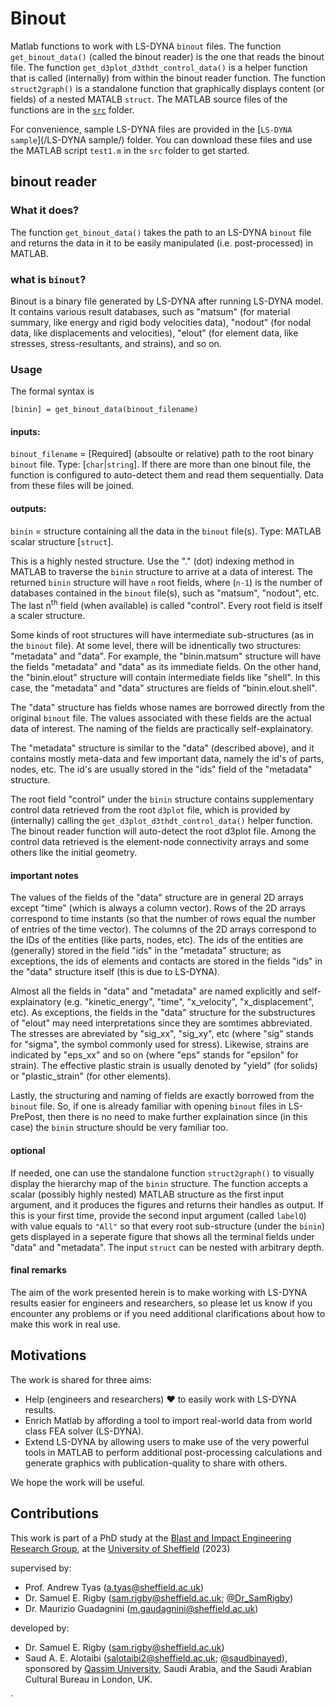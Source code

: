 # Binout
Matlab functions to work with LS-DYNA `binout` files. The function `get_binout_data()` (called the binout reader) is the one that reads the binout file.
The function `get_d3plot_d3thdt_control_data()` is a helper function that is called (internally) from within the binout reader function.
The function `struct2graph()` is a standalone function that graphically displays content (or fields) of a nested MATALB `struct`. The MATLAB source files of the functions are in the [`src`](/src/) folder.

For convenience, sample LS-DYNA files are provided in the [`LS-DYNA sample`](/LS-DYNA sample/) folder. You can download these files and use the MATLAB script `test1.m` in the `src` folder to get started. 

## binout reader
### What it does?
The function `get_binout_data()` takes the path to an LS-DYNA `binout` file and returns the data in it to be 
easily manipulated (i.e. post-processed) in MATLAB. 

### what is `binout`?
Binout is a binary file generated by LS-DYNA after running LS-DYNA model. It contains various result 
databases, such as "matsum" (for material summary, like energy and rigid body velocities data), "nodout" (for nodal data, like displacements and velocities), "elout" (for element data, like stresses, stress-resultants, and strains), and so on. 

### Usage
The formal syntax is 
```
[binin] = get_binout_data(binout_filename)
```
#### inputs:
`binout_filename` = [Required] (absoulte or relative) path to the root binary `binout` file. Type: [`char`|`string`]. 
If there are more than one binout file, the function is configured to auto-detect them and read them sequentially. Data from 
these files will be joined. 

#### outputs:
`binin` = structure containing all the data in the `binout` file(s). Type: MATLAB scalar structure [`struct`]. 

This is a highly nested structure. Use the "." (dot) indexing method in MATLAB to traverse the `binin` structure to arrive at a data of interest. 
The returned `binin` structure will have `n` root fields, where (`n-1`) is the number of databases contained in the `binout` file(s), such as "matsum", "nodout", etc. 
The last n<sup>th</sup> field (when available) is called "control". Every root field is itself a scaler structure. 

Some kinds of root structures will have intermediate sub-structures (as in the `binout` file). At some level, there will be idnentically two structures: 
"metadata" and "data". For example, the "binin.matsum" structure will have the fields "metadata" and "data" as its immediate fields. On the other hand, the 
"binin.elout" structure will contain intermediate fields like "shell". In this case, the "metadata" and "data" structures are fields of "binin.elout.shell".

The "data" structure has fields whose names are borrowed directly from the original `binout` file. The values associated with these fields are the actual 
data of interest. The naming of the fields are practically self-explainatory.

The "metadata" structure is similar to the "data" (described above), and it contains mostly meta-data and few important data, namely the id's of parts, 
nodes, etc. The id's are usually stored in the "ids" field of the "metadata" structure.

The root field "control" under the `binin` structure contains supplementary control data retrieved from the root `d3plot` file, which is provided by 
(internally) calling the `get_d3plot_d3thdt_control_data()` helper function. The binout reader function will auto-detect the root d3plot file. 
Among the control data retrieved is the element-node connectivity arrays and some others like the initial geometry.

#### important notes
The values of the fields of the "data" structure are in general 2D arrays except "time" (which is always a column vector). Rows of the 2D arrays correspond to 
time instants (so that the number of rows equal the number of entries of the time vector). The columns of the 2D arrays correspond to the IDs of the entities
(like parts, nodes, etc). The ids of the entities are (generally) stored in the field "ids" in the "metadata" structure; as exceptions, the ids of elements and
contacts are stored in the fields "ids" in the "data" structure itself (this is due to LS-DYNA). 

Almost all the fields in "data" and "metadata" are named explicitly and self-explainatory (e.g. "kinetic_energy", "time", "x_velocity", "x_displacement", etc). 
As exceptions, the fields in the "data" structure for the substructures of "elout" may need interpretations since they are somtimes abbreviated. The stresses are 
abreviated by "sig_xx", "sig_xy", etc (where "sig" stands for "sigma", the symbol commonly used for stress). Likewise, strains are indicated by "eps_xx" and so on 
(where "eps" stands for "epsilon" for strain). The effective plastic strain is usually denoted by "yield" (for solids) or "plastic_strain" (for other elements). 

Lastly, the structuring and naming of fields are exactly borrowed from the `binout` file. So, if one is already familiar with opening `binout` files in LS-PrePost, 
then there is no need to make further explaination since (in this case) the `binin` structure should be very familiar too. 

#### optional
If needed, one can use the standalone function `struct2graph()` to visually display the hierarchy map of the `binin` structure. The function accepts 
a scalar (possibly highly nested) MATLAB structure as the first input argument, and it produces the figures and returns their handles as output. 
If this is your first time, provide the second input argument (called `labelQ`) with value equals to `"All"` so that every root sub-structure (under the `binin`) 
gets displayed in a seperate figure that shows all the terminal fields under "data" and "metadata". The input `struct` can be nested with arbitrary depth.     

#### final remarks
The aim of the work presented herein is to make working with LS-DYNA results easier for engineers and researchers, so please let us know if you encounter any 
problems or if you need additional clarifications about how to make this work in real use.  


## Motivations
The work is shared for three aims:
+ Help (engineers and researchers) :heart: to easily work with LS-DYNA results.
+ Enrich Matlab by affording a tool to import real-world data from world class FEA solver (LS-DYNA).
+ Extend LS-DYNA by allowing users to make use of the very powerful tools in MATLAB to perform additional post-processing calculations and generate graphics with publication-quality to share with others. 

We hope the work will be useful.

## Contributions
This work is part of a PhD study at the [Blast and Impact Engineering Research Group](https://twitter.com/SheffieldBlast), 
at the [University of Sheffield](https://sheffield.ac.uk) (2023)

supervised by: 
+ Prof. Andrew Tyas (a.tyas@sheffield.ac.uk)
+ Dr. Samuel E. Rigby (sam.rigby@sheffield.ac.uk; [@Dr_SamRigby](https://twitter.com/Dr_SamRigby))
+ Dr. Maurizio Guadagnini (m.gaudagnini@sheffield.ac.uk)

developed by:
+ Dr. Samuel E. Rigby (sam.rigby@sheffield.ac.uk)
+ Saud A. E. Alotaibi (salotaibi2@sheffield.ac.uk; [@saudbinayed](https://twitter.com/saudbinayed)), sponsored by [Qassim University](https://qu.edu.sa), Saudi Arabia, and the Saudi Arabian Cultural Bureau in London, UK.

 `   